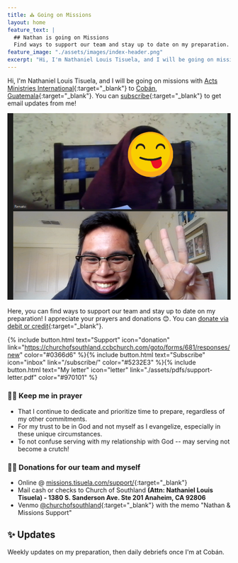 ```yaml
---
title: ⛪ Going on Missions
layout: home
feature_text: |
  ## Nathan is going on Missions
  Find ways to support our team and stay up to date on my preparation.
feature_image: "./assets/images/index-header.png"
excerpt: "Hi, I'm Nathaniel Louis Tisuela, and I will be going on missions with [Acts Ministries International](https://amichurches.com/) to Cobán, Guatemala."
---
```


Hi, I'm Nathaniel Louis Tisuela, and I will be going on missions with [Acts Ministries International](https://amichurches.com/){:target="_blank"} to [Cobán, Guatemala](https://www.amiiscoban.com/){:target="_blank"}. You can [subscribe](/subscribe/){:target="_blank"} to get email updates from me! 

![renato and i](/assets/images/renato-and-i.png)

Here, you can find ways to support our team and stay up to date on my preparation! I appreciate your prayers and donations 😊. You can [donate via debit or credit](https://churchofsouthland.ccbchurch.com/goto/forms/681/responses/new){:target="_blank"}. 

{% include button.html text="Support" icon="donation" link="https://churchofsouthland.ccbchurch.com/goto/forms/681/responses/new" color="#0366d6" %}{% include button.html text="Subscribe" icon="inbox" link="/subscribe/" color="#5232E3" %}{% include button.html text="My letter" icon="letter" link="./assets/pdfs/support-letter.pdf" color="#970101" %}

### 🙏🏾 Keep me in prayer
* That I continue to dedicate and prioritize time to prepare, regardless of my other commitments.  
* For my trust to be in God and not myself as I evangelize, especially in these unique circumstances.  
* To not confuse serving with my relationship with God -- may serving not become a crutch!  

### 🤝🏾 Donations for our team and myself
* Online @ [missions.tisuela.com/support/](https://missions.tisuela.com/support/){:target="_blank"}  
* Mail cash or checks to Church of Southland **(Attn: Nathaniel Louis Tisuela) - 1380 S. Sanderson Ave. Ste 201 Anaheim, CA 92806**  
* Venmo [@churchofsouthland](https://venmo.com/){:target="_blank"} with the memo "Nathan & Missions Support"  

## ✨ Updates

Weekly updates on my preparation, then daily debriefs once I'm at Cobán.
